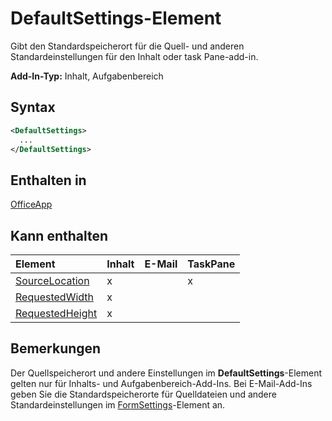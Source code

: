 # <a name="defaultsettings-element"></a>DefaultSettings-Element

Gibt den Standardspeicherort für die Quell- und anderen Standardeinstellungen für den Inhalt oder task Pane-add-in.

**Add-In-Typ:** Inhalt, Aufgabenbereich

## <a name="syntax"></a>Syntax

```XML
<DefaultSettings>
  ...
</DefaultSettings>
```

## <a name="contained-in"></a>Enthalten in

[OfficeApp](officeapp.md)

## <a name="can-contain"></a>Kann enthalten

|**Element**|**Inhalt**|**E-Mail**|**TaskPane**|
|:-----|:-----|:-----|:-----|
|[SourceLocation](sourcelocation.md)|x||x|
|[RequestedWidth](requestedwidth.md)|x|||
|[RequestedHeight](requestedheight.md)|x|||

## <a name="remarks"></a>Bemerkungen

Der Quellspeicherort und andere Einstellungen im **DefaultSettings**-Element gelten nur für Inhalts- und Aufgabenbereich-Add-Ins. Bei E-Mail-Add-Ins geben Sie die Standardspeicherorte für Quelldateien und andere Standardeinstellungen im [FormSettings](formsettings.md)-Element an.

